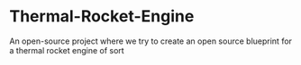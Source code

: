 # Thermal-Rocket-Engine
An open-source project where we try to create an open source blueprint for a thermal rocket engine of sort
